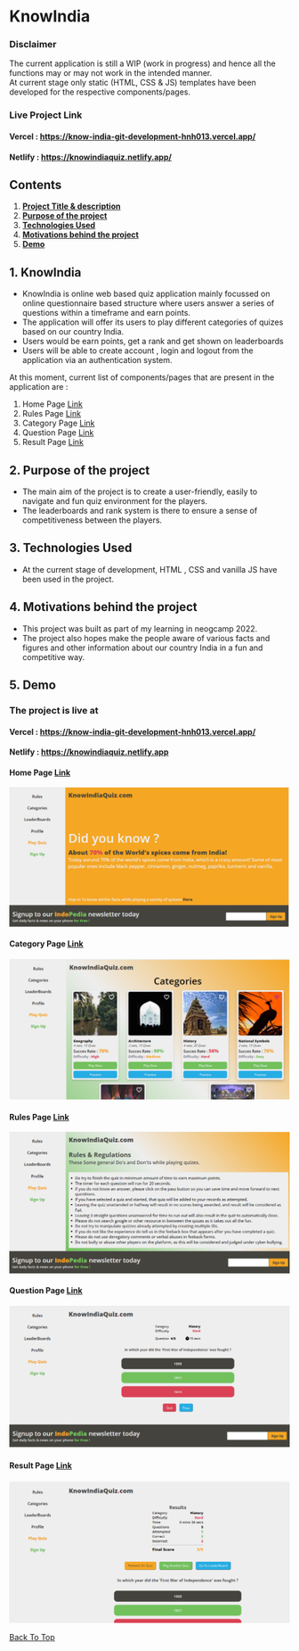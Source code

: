 # KnowIndia<a name="top"></a>

### Disclaimer

The current application is still a WIP (work in progress) and hence all the functions may or may not work in the intended manner.     
At current stage only static (HTML, CSS & JS) templates have been developed for the respective components/pages.     

### Live Project Link 
#### Vercel : https://know-india-git-development-hnh013.vercel.app/
#### Netlify : https://knowindiaquiz.netlify.app/

## Contents

1. **[Project Title & description](#knowIndia)**
2. **[Purpose of the project](#purpose-of-the-project)**
3. **[Technologies Used](#technologies-used)**
4. **[Motivations behind the project](#motivations-behind-the-project)**
5. **[Demo](#demo)**

## 1. KnowIndia<a name="knowIndia"></a>
* KnowIndia is online web based quiz application mainly focussed on online questionnaire based structure where users answer a series of questions within a timeframe and earn points.
* The application will offer its users to play different categories of quizes based on our country India.   
* Users would be earn points, get a rank and get shown on leaderboards
* Users will be able to create account , login and logout from the application via an authentication system.

At this moment, current list of components/pages that are present in the application are :

1. Home Page [Link](https://knowindiaquiz.netlify.app/index.html)
2. Rules Page [Link](https://knowindiaquiz.netlify.app/components/rules.html)
3. Category Page [Link](https://knowindiaquiz.netlify.app/components/category.html)
4. Question Page [Link](https://knowindiaquiz.netlify.app/components/question.html)
5. Result Page [Link](https://knowindiaquiz.netlify.app/components/result.html)

## 2. Purpose of the project<a name="purpose-of-the-project"></a>
* The main aim of the project is to create a user-friendly, easily to navigate and fun quiz environment for the players.
* The leaderboards and rank system is there to ensure a sense of competitiveness between the players. 

## 3. Technologies Used<a name="technologies-used"></a>
* At the current stage of development, HTML , CSS and vanilla JS have been used in the project.

## 4. Motivations behind the project<a name="motivations-behind-the-project"></a>
* This project was built as part of my learning in neogcamp 2022.
* The project also hopes make the people aware of various facts and figures and other information about our country India in a fun and competitive way.

## 5. Demo<a name="demo"></a>

### The project is live at 
#### Vercel : https://know-india-git-development-hnh013.vercel.app/
#### Netlify : https://knowindiaquiz.netlify.app

#### Home Page [Link](https://knowindiaquiz.netlify.app/index.html)
![home page](./images/demo_home.png)

#### Category Page [Link](https://knowindiaquiz.netlify.app/components/category.html)
![category page](./images/demo_category.png)

#### Rules Page [Link](https://knowindiaquiz.netlify.app/components/rules.html)
![rules page](./images/demo_rules.png)

#### Question Page [Link](https://knowindiaquiz.netlify.app/components/question.html)
![question page](./images/demo_question.png)

#### Result Page [Link](https://knowindiaquiz.netlify.app/components/result.html)
![result page](./images/demo_result.png)

[Back To Top](#top)
